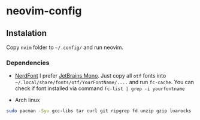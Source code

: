 # neovim-config

## Instalation

Copy `nvim` folder to `~/.config/` and run neovim.

### Dependencies

- [NerdFont](https://www.nerdfonts.com/)
    I prefer [JetBrains Mono](https://github.com/ryanoasis/nerd-fonts/releases/download/v3.2.1/JetBrainsMono.zip).
    Just copy all `otf` fonts into `~/.local/share/fonts/otf/YourFontName/....` and run `fc-cache`.
    You can check if font installed via command `fc-list | grep -i yourfontname`

- Arch linux
```bash
sudo pacman -Syu gcc-libs tar curl git ripgrep fd unzip gzip luarocks
```

